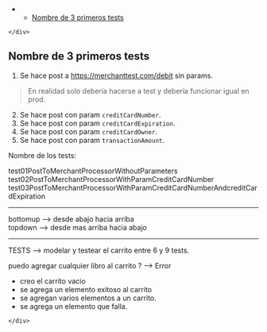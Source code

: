 <!DOCTYPE html>
<html>

<head>
  <meta charset="utf-8">
  <meta name="viewport" content="width=device-width, initial-scale=1.0">
  <title>Tp - Final</title>
  <link rel="stylesheet" href="https://stackedit.io/style.css" />
</head>

<body class="stackedit">
  <div class="stackedit__left">
    <div class="stackedit__toc">
      
<ul>
<li>
<ul>
<li><a href="#nombre-de-3-primeros-tests">Nombre de 3 primeros tests</a></li>
</ul>
</li>
</ul>

    </div>
  </div>
  <div class="stackedit__right">
    <div class="stackedit__html">
      <h2 id="nombre-de-3-primeros-tests">Nombre de 3 primeros tests</h2>
<ol>
<li>Se hace post a <a href="https://merchanttest.com/debit">https://merchanttest.com/debit</a> sin params.</li>
</ol>
<blockquote>
<p>En realidad solo debería hacerse a test y debería funcionar igual en prod.</p>
</blockquote>
<ol start="2">
<li>Se hace post con param <code>creditCardNumber</code>.</li>
<li>Se hace post con param <code>creditCardExpiration</code>.</li>
<li>Se hace post con param <code>creditCardOwner</code>.</li>
<li>Se hace post con param <code>transactionAmount</code>.</li>
</ol>
<p>Nombre de los tests:</p>
<p>test01PostToMerchantProcessorWithoutParameters<br>
test02PostToMerchantProcessorWithParamCreditCardNumber<br>
test03PostToMerchantProcessorWithParamCreditCardNumberAndcreditCardExpiration</p>
<hr>
<p>bottomup --&gt; desde abajo hacia arriba<br>
topdown --&gt; desde mas arriba hacia abajo</p>
<hr>
<p>TESTS --&gt; modelar y testear el carrito entre 6 y 9 tests.</p>
<p>puedo agregar cualquier libro al carrito ? --&gt; Error</p>
<ul>
<li>creo el carrito vacio</li>
<li>se agrega un elemento exitoso al carrito</li>
<li>se agregan varios elementos a un carrito.</li>
<li>se agrega un elemento que falla.</li>
</ul>
<p></p>

    </div>
  </div>
</body>

</html>
